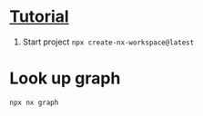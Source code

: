 # [Tutorial](https://nx.dev/angular-standalone-tutorial/1-code-generation)

1) Start project `npx create-nx-workspace@latest`


# Look up graph 

` npx nx graph `
